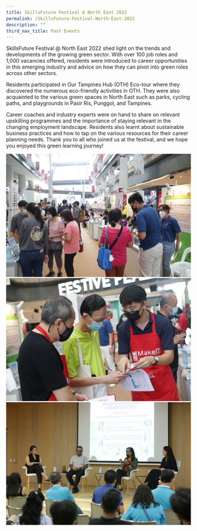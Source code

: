 ```yaml
---
title: SkillsFuture Festival @ North East 2022
permalink: /SkillsFuture-Festival-North-East-2022
description: ""
third_nav_title: Past Events
---
```

SkillsFuture Festival @ North East 2022 shed light on the trends and developments of the growing green sector. With over 100 job roles and 1,000 vacancies offered, residents were introduced to career opportunities in this emerging industry and advice on how they can pivot into green roles across other sectors.

Residents participated in Our Tampines Hub (OTH) Eco-tour where they discovered the numerous eco-friendly activities in OTH. They were also acquainted to the various green spaces in North East such as parks, cycling paths, and playgrounds in Pasir Ris, Punggol, and Tampines.

Career coaches and industry experts were on hand to share on relevant upskilling programmes and the importance of staying relevant in the changing employment landscape. Residents also learnt about sustainable business practices and how to tap on the various resources for their career planning needs. Thank you to all who joined us at the festival, and we hope you enjoyed this green learning journey!

![](/images/Events/Past%20Events/SkillsFuture%20Festival/Event%20Photos/SkillsFuture%20Festival%20@%20North%20East%201.jpg)
![](/images/Events/Past%20Events/SkillsFuture%20Festival/Event%20Photos/SkillsFuture%20Festival%20@%20North%20East%202.jpg)
![](/images/Events/Past%20Events/SkillsFuture%20Festival/Event%20Photos/SkillsFuture%20Festival%20@%20North%20East%203.jpg)